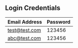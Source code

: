 ## Login Credentials
| Email Address   | Password |
|-----------------|----------|
| test@test.com  | 123456   |
| abc@test.com   | 123456   |
